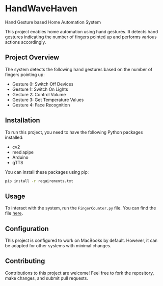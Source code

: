 # HandWaveHaven
 Hand Gesture based Home Automation System

This project enables home automation using hand gestures. It detects hand gestures indicating the number of fingers pointed up and performs various actions accordingly.

## Project Overview

The system detects the following hand gestures based on the number of fingers pointing up:

- Gesture 0: Switch Off Devices
- Gesture 1: Switch On Lights
- Gesture 2: Control Volume
- Gesture 3: Get Temperature Values
- Gesture 4: Face Recognition

## Installation

To run this project, you need to have the following Python packages installed:

- cv2
- mediapipe
- Arduino
- gTTS

You can install these packages using pip:

```bash
pip install -r requirements.txt
```

## Usage

To interact with the system, run the `FingerCounter.py` file. You can find the file [here](https://github.com/anand3eight/HandWaveHaven/blob/main/HandTracker/FingerCounter.py).

## Configuration

This project is configured to work on MacBooks by default. However, it can be adapted for other systems with minimal changes.

## Contributing

Contributions to this project are welcome! Feel free to fork the repository, make changes, and submit pull requests.
